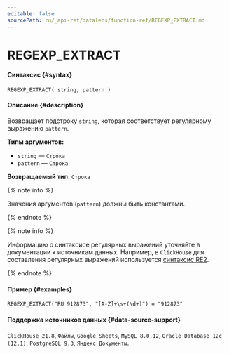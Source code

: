 ```yaml
---
editable: false
sourcePath: ru/_api-ref/datalens/function-ref/REGEXP_EXTRACT.md
---
```


# REGEXP_EXTRACT



#### Синтаксис {#syntax}


```
REGEXP_EXTRACT( string, pattern )
```

#### Описание {#description}
Возвращает подстроку `string`, которая соответствует регулярному выражению `pattern`.

**Типы аргументов:**
- `string` — `Строка`
- `pattern` — `Строка`


**Возвращаемый тип**: `Строка`

{% note info %}

Значения аргументов (`pattern`) должны быть константами.

{% endnote %}

{% note info %}

Информацию о синтаксисе регулярных выражений уточняйте в документации к источникам данных. Например, в `ClickHouse` для составления регулярных выражений используется [синтаксис RE2](https://github.com/google/re2/wiki/Syntax).

{% endnote %}


#### Пример {#examples}

```
REGEXP_EXTRACT("RU 912873", "[A-Z]+\s+(\d+)") = "912873"
```


#### Поддержка источников данных {#data-source-support}

`ClickHouse 21.8`, `Файлы`, `Google Sheets`, `MySQL 8.0.12`, `Oracle Database 12c (12.1)`, `PostgreSQL 9.3`, `Яндекс Документы`.
